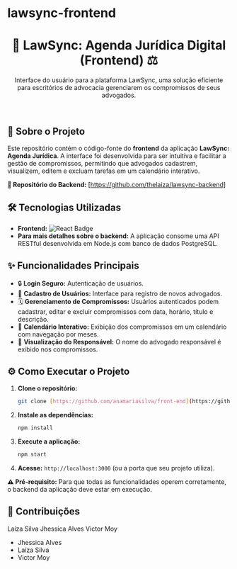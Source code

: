# lawsync-frontend
<h1 align="center">📅 LawSync: Agenda Jurídica Digital (Frontend) ⚖️</h1>

<p align="center">
    Interface do usuário para a plataforma LawSync, uma solução eficiente para escritórios de advocacia gerenciarem os compromissos de seus advogados.
</p>

<br>

## 🚀 Sobre o Projeto

Este repositório contém o código-fonte do **frontend** da aplicação **LawSync: Agenda Jurídica**. A interface foi desenvolvida para ser intuitiva e facilitar a gestão de compromissos, permitindo que advogados cadastrem, visualizem, editem e excluam tarefas em um calendário interativo.

**🔗 Repositório do Backend:** [https://github.com/thelaiza/lawsync-backend]

## 🛠️ Tecnologias Utilizadas

* **Frontend:** <img src="https://img.shields.io/badge/React-20232A?style=for-the-badge&logo=react&logoColor=61DAFB" alt="React Badge">
* **Para mais detalhes sobre o backend:** A aplicação consome uma API RESTful desenvolvida em Node.js com banco de dados PostgreSQL.

## ✨ Funcionalidades Principais

* 🔒 **Login Seguro:** Autenticação de usuários.
* 👤 **Cadastro de Usuários:** Interface para registro de novos advogados.
* 🗓️ **Gerenciamento de Compromissos:** Usuários autenticados podem cadastrar, editar e excluir compromissos com data, horário, título e descrição.
* 📅 **Calendário Interativo:** Exibição dos compromissos em um calendário com navegação por meses.
* 👀 **Visualização do Responsável:** O nome do advogado responsável é exibido nos compromissos.

## ⚙️ Como Executar o Projeto

1.  **Clone o repositório:**
    ```sh
    git clone [https://github.com/anamariasilva/front-end](https://github.com/anamariasilva/front-end)
    ```
2.  **Instale as dependências:**
    ```sh
    npm install
    ```
3.  **Execute a aplicação:**
    ```sh
    npm start
    ```
4.  **Acesse:** `http://localhost:3000` (ou a porta que seu projeto utiliza).

**⚠️ Pré-requisito:** Para que todas as funcionalidades operem corretamente, o backend da aplicação deve estar em execução.

## 🤝 Contribuições
Laíza Silva
Jhessica Alves
Victor Moy
* Jhessica Alves
* Laíza Silva
* Victor Moy
